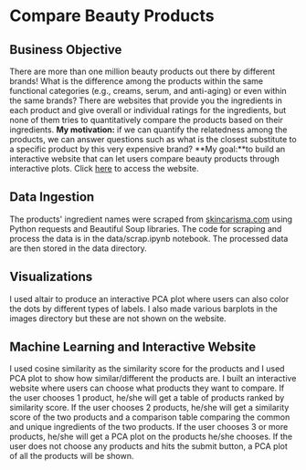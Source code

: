 # Compare Beauty Products
## Business Objective
There are more than one million beauty products out there by different brands! What is the difference among the products within the same functional categories (e.g., creams, serum, and anti-aging) or even within the same brands? There are websites that provide you the ingredients in each product and give overall or individual ratings for the ingredients, but none of them tries to quantitatively compare the products based on their ingredients. **My motivation:** if we can quantify the relatedness among the products, we can answer questions such as what is the closest substitute to a specific product by this very expensive brand? **My goal:**to build an interactive website that can let users compare beauty products through interactive plots. Click [here](https://beauty-product.herokuapp.com) to access the website.

## Data Ingestion
The products' ingredient names were scraped from [skincarisma.com](https://www.skincarisma.com/) using Python requests and Beautiful Soup libraries. The code for scraping and process the data is in the data/scrap.ipynb notebook. The processed data are then stored in the data directory.

## Visualizations
I used altair to produce an interactive PCA plot where users can also color the dots by different types of labels. I also made various barplots in the images directory but these are not shown on the website.

## Machine Learning and Interactive Website
I used cosine similarity as the similarity score for the products and I used PCA plot to show how similar/different the products are. I built an interactive website where users can choose what products they want to compare. If the user chooses 1 product, he/she will get a table of products ranked by similarity score. If the user chooses 2 products, he/she will get a similarity score of the two products and a comparison table comparing the common and unique ingredients of the two products. If the user chooses 3 or more products, he/she will get a PCA plot on the products he/she chooses. If the user does not choose any products and hits the submit button, a PCA plot of all the products will be shown.

